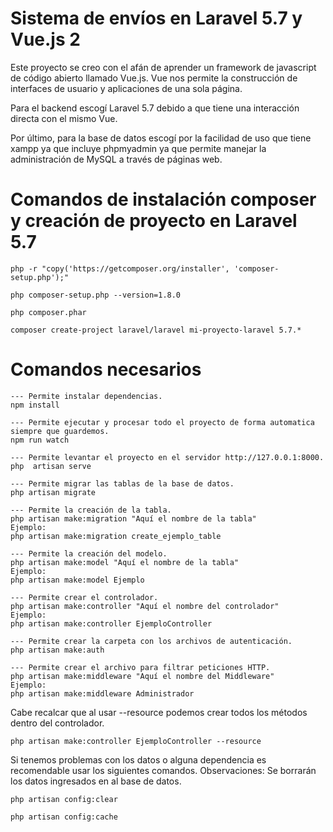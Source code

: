 # Sistema de envíos en Laravel 5.7 y Vue.js 2
Este proyecto se creo con el afán de aprender un framework de javascript de código abierto llamado Vue.js. 
Vue nos permite la construcción de interfaces de usuario y aplicaciones de una sola página.

Para el backend escogí Laravel 5.7 debido a que tiene una interacción directa con el mismo Vue.

Por último, para la base de datos escogí por la facilidad de uso que tiene xampp ya que incluye phpmyadmin ya que permite manejar la administración de MySQL a través de páginas web.

# Comandos de instalación composer y creación de proyecto en Laravel 5.7
```
php -r "copy('https://getcomposer.org/installer', 'composer-setup.php');"

php composer-setup.php --version=1.8.0

php composer.phar

composer create-project laravel/laravel mi-proyecto-laravel 5.7.*
```

# Comandos necesarios 
```
--- Permite instalar dependencias.
npm install 

--- Permite ejecutar y procesar todo el proyecto de forma automatica siempre que guardemos.
npm run watch

--- Permite levantar el proyecto en el servidor http://127.0.0.1:8000.
php  artisan serve

--- Permite migrar las tablas de la base de datos.
php artisan migrate 

--- Permite la creación de la tabla.
php artisan make:migration "Aquí el nombre de la tabla"  
Ejemplo:
php artisan make:migration create_ejemplo_table

--- Permite la creación del modelo.
php artisan make:model "Aquí el nombre de la tabla"
Ejemplo:
php artisan make:model Ejemplo

--- Permite crear el controlador.
php artisan make:controller "Aquí el nombre del controlador"
Ejemplo:
php artisan make:controller EjemploController

--- Permite crear la carpeta con los archivos de autenticación.
php artisan make:auth 

--- Permite crear el archivo para filtrar peticiones HTTP.
php artisan make:middleware "Aquí el nombre del Middleware" 
Ejemplo:
php artisan make:middleware Administrador
```
Cabe recalcar que al usar --resource podemos crear todos los métodos dentro del controlador.
```
php artisan make:controller EjemploController --resource 
```

Si tenemos problemas con los datos o alguna dependencia es recomendable usar los siguientes comandos.
Observaciones: Se borrarán los datos ingresados en al base de datos.
```
php artisan config:clear

php artisan config:cache
```


